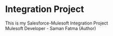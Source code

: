 # Integration Project
This is my Salesforce-Mulesoft Integration Project
<br>
Mulesoft Developer - Saman Fatma (Author)
